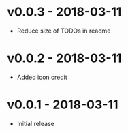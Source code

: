 # v0.0.3 - 2018-03-11
- Reduce size of TODOs in readme

# v0.0.2 - 2018-03-11
- Added icon credit

# v0.0.1 - 2018-03-11
- Initial release
